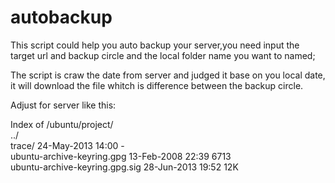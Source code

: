 # autobackup
This script could help you auto backup your server,you need input the target url and backup circle and the local folder name you want to named;<br>

The script is craw the date from server and judged it base on you local date, it will download the file whitch is difference between the backup circle.<br>

Adjust for server like this:<br>

Index of /ubuntu/project/<br>
../<br>
trace/                                             24-May-2013 14:00       -<br>
ubuntu-archive-keyring.gpg                         13-Feb-2008 22:39    6713<br>
ubuntu-archive-keyring.gpg.sig                     28-Jun-2013 19:52     12K<br>
